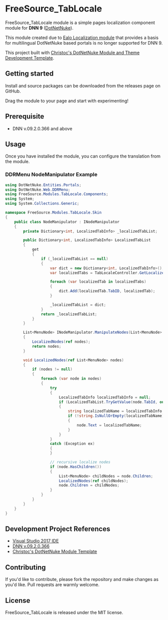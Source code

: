# FreeSource_TabLocale

FreeSource_TabLocale module is a simple pages localization component module for **DNN 9** ([DotNetNuke](https://github.com/dnnsoftware)).

This module created due to [Ealo Localization module](https://archive.codeplex.com/?p=ealo) that provides a basis for multilingual DotNetNuke based portals is no longer supported for DNN 9.

This project built with [Christoc's DotNetNuke Module and Theme Development Template](https://github.com/ChrisHammond/DNNTemplates).

## Getting started

Install and source packages can be downloaded from the releases page on GitHub.

Drag the module to your page and start with experimenting!

## Prerequisite

- DNN v.09.2.0.366 and above

## Usage

Once you have installed the module, you can configure the translation from the module.

### DDRMenu NodeManipulator Example

```cs
using DotNetNuke.Entities.Portals;
using DotNetNuke.Web.DDRMenu;
using FreeSource.Modules.TabLocale.Components;
using System;
using System.Collections.Generic;

namespace FreeSource.Modules.TabLocale.Skin
{
    public class NodeManipulator : INodeManipulator
    {
        private Dictionary<int, LocalizedTabInfo> _localizedTabList;

        public Dictionary<int, LocalizedTabInfo> LocalizedTabList
        {
            get
            {
                if (_localizedTabList == null)
                {
                    var dict = new Dictionary<int, LocalizedTabInfo>();
                    var localizedTabs = TabLocaleController.GetLocalizedTabs(true);

                    foreach (var localizedTab in localizedTabs)
                    {
                        dict.Add(localizedTab.TabID, localizedTab);
                    }

                    _localizedTabList = dict;
                }
                return _localizedTabList;
            }
        }

        List<MenuNode> INodeManipulator.ManipulateNodes(List<MenuNode> nodes, PortalSettings portalSettings)
        {
            LocalizedNodes(ref nodes);
            return nodes;
        }

        void LocalizedNodes(ref List<MenuNode> nodes)
        {
            if (nodes != null)
            {
                foreach (var node in nodes)
                {
                    try
                    {
                        LocalizedTabInfo localizedTabInfo = null;
                        if (LocalizedTabList.TryGetValue(node.TabId, out localizedTabInfo))
                        {
                            string localizedTabName = localizedTabInfo.TabLocalizedTabName;
                            if (!string.IsNullOrEmpty(localizedTabName))
                            {
                                node.Text = localizedTabName;
                            }
                        }
                    }
                    catch (Exception ex)
                    {
                    }

                    // recursive localize nodes
                    if (node.HasChildren())
                    {
                        List<MenuNode> childNodes = node.Children;
                        LocalizedNodes(ref childNodes);
                        node.Children = childNodes;
                    }
                }
            }
        }
    }
}
```
		
## Development Project References

- [Visual Studio 2017 IDE](https://visualstudio.microsoft.com/downloads/)
- [DNN v.09.2.0.366](https://github.com/dnnsoftware/Dnn.Platform/releases/tag/v9.2.0)
- [Christoc's DotNetNuke Module Template](https://github.com/ChrisHammond/DNNTemplates)

## Contributing

If you'd like to contribute, please fork the repository and make changes as you'd like. Pull requests are warmly welcome.

## License

FreeSource_TabLocale is released under the MIT license.
